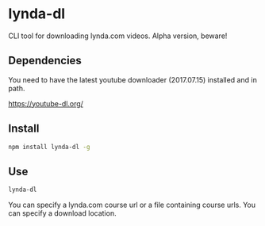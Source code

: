 # lynda-dl

CLI tool for downloading lynda.com videos.
Alpha version, beware!

## Dependencies

You need to have the latest youtube downloader (2017.07.15) installed and in path.

https://youtube-dl.org/

## Install

```sh
npm install lynda-dl -g
```

## Use

```sh
lynda-dl
```

You can specify a lynda.com course url or a file containing course urls.
You can specify a download location.